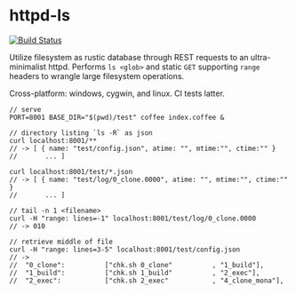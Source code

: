 # httpd-ls

[![Build Status](https://travis-ci.org/gpryor/httpd-ls.svg?branch=master)](https://travis-ci.org/gpryor/httpd-ls)

Utilize filesystem as rustic database through REST requests to an
ultra-minimalist httpd. Performs `ls <glob>` and static `GET` supporting
`range` headers to wrangle large filesystem operations.

Cross-platform: windows, cygwin, and linux. CI tests latter.

```
// serve
PORT=8001 BASE_DIR="$(pwd)/test" coffee index.coffee &

// directory listing `ls -R` as json
curl localhost:8001/**
// -> [ { name: "test/config.json", atime: "", mtime:"", ctime:"" }
//       ... ]

curl localhost:8001/test/*.json
// -> [ { name: "test/log/0_clone.0000", atime: "", mtime:"", ctime:"" }
//       ... ]

// tail -n 1 <filename>
curl -H "range: lines=-1" localhost:8001/test/log/0_clone.0000
// -> 010

// retrieve middle of file
curl -H "range: lines=3-5" localhost:8001/test/config.json
// ->
//  "0_clone":          ["chk.sh 0_clone"          , "1_build"],
//  "1_build":          ["chk.sh 1_build"          , "2_exec"],
//  "2_exec":           ["chk.sh 2_exec"           , "4_clone_mona"],
```
